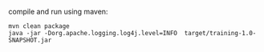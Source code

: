 
compile and run using maven:

    mvn clean package
    java -jar -Dorg.apache.logging.log4j.level=INFO  target/training-1.0-SNAPSHOT.jar
